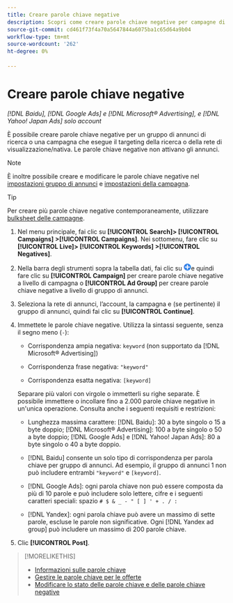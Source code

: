 ```yaml
---
title: Creare parole chiave negative
description: Scopri come creare parole chiave negative per campagne di ricerca e gruppi di annunci.
source-git-commit: cd461f73f4a70a5647844a6075ba1c65d64a9b04
workflow-type: tm+mt
source-wordcount: '262'
ht-degree: 0%

---
```


# Creare parole chiave negative

*[!DNL Baidu], [!DNL Google Ads] e [!DNL Microsoft® Advertising], e [!DNL Yahoo! Japan Ads] solo account*

È possibile creare parole chiave negative per un gruppo di annunci di ricerca o una campagna che esegue il targeting della ricerca o della rete di visualizzazione/nativa. Le parole chiave negative non attivano gli annunci.

>[!NOTE]
>È inoltre possibile creare e modificare le parole chiave negative nel [impostazioni gruppo di annunci](/help/search-social-commerce/campaign-management/campaigns/ad-group-manage.md) e [impostazioni della campagna](/help/search-social-commerce/campaign-management/campaigns/campaign-manage.md).

>[!TIP]
>Per creare più parole chiave negative contemporaneamente, utilizzare [bulksheet delle campagne](/help/search-social-commerce/campaign-management/bulksheets/bulksheet-about.md).

1. Nel menu principale, fai clic su **[!UICONTROL Search]> [!UICONTROL Campaigns] >[!UICONTROL Campaigns]**. Nei sottomenu, fare clic su **[!UICONTROL Live]> [!UICONTROL Keywords] >[!UICONTROL Negatives]**.

1. Nella barra degli strumenti sopra la tabella dati, fai clic su ![Crea](/help/search-social-commerce/assets/add.png "Crea")e quindi fare clic su **[!UICONTROL Campaign]** per creare parole chiave negative a livello di campagna o **[!UICONTROL Ad Group]** per creare parole chiave negative a livello di gruppo di annunci.

1. Seleziona la rete di annunci, l’account, la campagna e (se pertinente) il gruppo di annunci, quindi fai clic su **[!UICONTROL Continue]**.

1. Immettete le parole chiave negative. Utilizza la sintassi seguente, senza il segno meno (`-`):

   * Corrispondenza ampia negativa: `keyword` (non supportato da [!DNL Microsoft® Advertising])

   * Corrispondenza frase negativa: `"keyword"`

   * Corrispondenza esatta negativa: `[keyword]`

   Separare più valori con virgole o immetterli su righe separate. È possibile immettere o incollare fino a 2.000 parole chiave negative in un&#39;unica operazione. Consulta anche i seguenti requisiti e restrizioni:

   * Lunghezza massima carattere: [!DNL Baidu]: 30 a byte singolo o 15 a byte doppio; [!DNL Microsoft® Advertising]: 100 a byte singolo o 50 a byte doppio; [!DNL Google Ads] e [!DNL Yahoo! Japan Ads]: 80 a byte singolo o 40 a byte doppio.

   * [!DNL Baidu] consente un solo tipo di corrispondenza per parola chiave per gruppo di annunci. Ad esempio, il gruppo di annunci 1 non può includere entrambi `"keyword"` e `[keyword]`.

   * [!DNL Google Ads]: ogni parola chiave non può essere composta da più di 10 parole e può includere solo lettere, cifre e i seguenti caratteri speciali: spazio `# $ & _ - " [ ] ' + . / :`

   * [!DNL Yandex]: ogni parola chiave può avere un massimo di sette parole, escluse le parole non significative. Ogni [!DNL Yandex ad group] può includere un massimo di 200 parole chiave.


1. Clic **[!UICONTROL Post]**.

>[!MORELIKETHIS]
>
>* [Informazioni sulle parole chiave](keyword-about.md)
>* [Gestire le parole chiave per le offerte](keyword-manage.md)
>* [Modificare lo stato delle parole chiave e delle parole chiave negative](keyword-status-edit.md)

